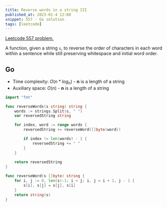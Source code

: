 ```yaml
---
title: Reverse words in a string III
published_at: 2023-01-4 12:00
snippet: 557 - Go solution
tags: [leetcode]
---
```


[Leetcode 557 problem.](https://leetcode.com/problems/reverse-words-in-a-string-iii/)

A function, given a string `s`, to reverse the order of characters in each word within a sentence while still preserving whitespace and initial word order.

## Go

- Time complexity: $O(n*log_n)$ - **n** is a length of a string
- Auxiliary space: $O(n)$ - **n** is a length of a string

```go
import "fmt"

func reverseWords(s string) string {
    words := strings.Split(s, " ")
    var reversedString string

    for index, word := range words {
        reversedString += reverseWord([]byte(word))

        if index != len(words) - 1 {
            reversedString += " "
        }
    }
    
    return reversedString
}

func reverseWord(s []byte) string {
    for i, j := 0, len(s)-1; i < j; i, j = i + 1, j - 1 {
        s[i], s[j] = s[j], s[i]
    }
    return string(s)
}
```